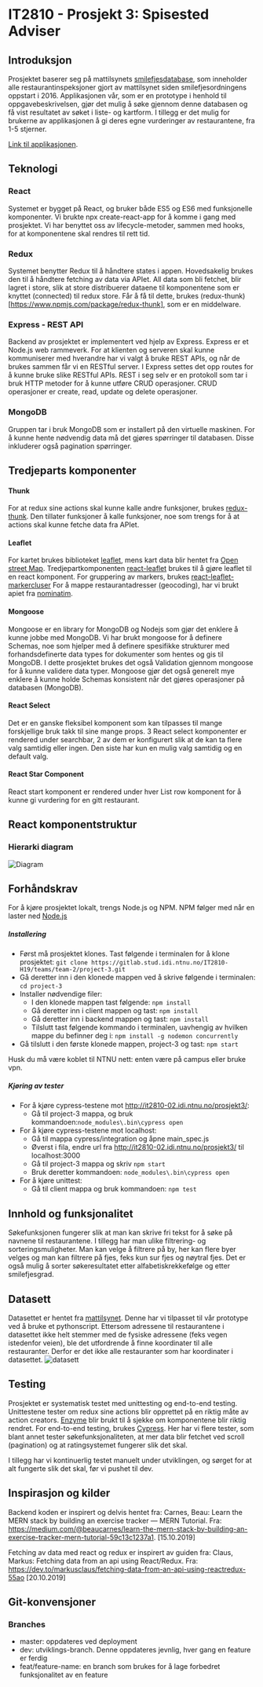# **IT2810 - Prosjekt 3: Spisested Adviser**

## Introduksjon
Prosjektet baserer seg på mattilsynets [smilefjesdatabase](https://data.norge.no/data/mattilsynet/smilefjestilsyn-p%C3%A5-serveringssteder), som inneholder alle restaurantinspeksjoner gjort av mattilsynet siden smilefjesordningens oppstart i 2016. Applikasjonen vår, som er en prototype i henhold til oppgavebeskrivelsen, gjør det mulig å søke gjennom denne databasen og få vist resultatet av søket i liste- og kartform. I tillegg er det mulig for brukerne av applikasjonen å gi deres egne vurderinger av restaurantene, fra 1-5 stjerner. 

[Link til applikasjonen](https://spisested-advisor.herokuapp.com/).
## Teknologi


### React
Systemet er bygget på React, og bruker både ES5 og ES6 med funksjonelle komponenter. Vi brukte npx create-react-app for å komme i gang med prosjektet. Vi har benyttet oss av lifecycle-metoder, sammen med hooks, for at komponentene skal rendres til rett tid. 

### Redux
Systemet benytter Redux til å håndtere states i appen. Hovedsakelig brukes den til å håndtere fetching av data via APIet. All data som bli fetchet, blir lagret i store, slik at store distribuerer dataene til komponentene som er knyttet (connected) til redux store. Får å få til dette, brukes (redux-thunk)[https://www.npmjs.com/package/redux-thunk], som er en middelware.

### Express - REST API
Backend av prosjektet er implementert ved hjelp av Express. Express er et Node.js web rammeverk. For at klienten og serveren skal kunne kommuniserer med hverandre har vi valgt å bruke REST APIs, og når de brukes sammen får vi en RESTful server. I Express settes det opp routes for å kunne bruke slike RESTful APIs. REST i seg selv er en protokoll som tar i bruk HTTP metoder for å kunne utføre CRUD operasjoner. CRUD operasjoner er create, read, update og delete operasjoner. 

### MongoDB
Gruppen tar i bruk MongoDB som er installert på den virtuelle maskinen. For å kunne hente nødvendig data må det gjøres spørringer til databasen. Disse inkluderer også pagination spørringer.

## Tredjeparts komponenter

#### Thunk
For at redux sine actions skal kunne kalle andre funksjoner, brukes [redux-thunk](https://www.npmjs.com/package/redux-thunk). Den tillater funksjoner å kalle funksjoner, noe som trengs for å at actions skal kunne fetche data fra APIet.


#### Leaflet
For kartet brukes biblioteket [leaflet](https://leafletjs.com/), mens kart data blir hentet fra [Open street Map](https://www.openstreetmap.org/). Tredjepartkomponenten [react-leaflet](https://react-leaflet.js.org/) brukes til å  gjøre leaflet til en react komponent. For gruppering av markers, brukes [react-leaflet-markercluser](https://www.npmjs.com/package/react-leaflet-markercluster)
For å mappe restaurantadresser (geocoding), har vi brukt apiet fra [nominatim](https://nominatim.org).

#### Mongoose
Mongoose er en library for MongoDB og Nodejs som gjør det enklere å kunne jobbe med MongoDB. Vi har brukt mongoose for å definere Schemas, noe som hjelper med å definere spesifikke strukturer med forhandsdefinerte data types for dokumenter som hentes og gis til MongoDB. I dette prosjektet brukes det også Validation gjennom mongoose for å kunne validere data typer. Mongoose gjør det også generelt mye enklere å kunne holde Schemas konsistent når det gjøres operasjoner på databasen (MongoDB). 

#### React Select
Det er en ganske fleksibel komponent som kan tilpasses til mange forskjellige bruk takk til sine mange props. 
3 React select komponenter er rendered under searchbar, 2 av dem er konfigurert slik at de kan ta flere valg samtidig eller ingen. Den siste har kun en mulig valg samtidig og en default valg.

#### React Star Component
React start komponent er rendered under hver List row komponent for å kunne gi vurdering for en gitt restaurant.

## React komponentstruktur

### Hierarki diagram
![Diagram](/uploads/f395e1197c0c68d0785cf00e45631c80/Diagram.PNG)

## Forhåndskrav
For å kjøre prosjektet lokalt, trengs Node.js og NPM. NPM følger med når en laster ned [Node.js](https://nodejs.org/en/download/)

##### Installering
*   Først må prosjektet klones. Tast følgende i terminalen for å klone prosjektet: `git clone https://gitlab.stud.idi.ntnu.no/IT2810-H19/teams/team-2/project-3.git`
*   Gå deretter inn i den klonede mappen ved å skrive følgende i terminalen: `cd project-3`
*   Installer nødvendige filer:
    * I den klonede mappen tast følgende: `npm install`
    * Gå deretter inn i client mappen og tast: `npm install`
    * Gå deretter inn i backend mappen og tast: `npm install`
    * Tilslutt tast følgende kommando i terminalen, uavhengig av hvilken mappe du befinner deg i: `npm install -g nodemon concurrently` 
*   Gå tilslutt i den første klonede mappen, project-3 og tast: `npm start`

Husk du må være koblet til NTNU nett: enten være på campus eller bruke vpn. 

##### Kjøring av tester
* For å kjøre cypress-testene mot http://it2810-02.idi.ntnu.no/prosjekt3/:
    * Gå til project-3 mappa, og bruk kommandoen:`node_modules\.bin\cypress open`
* For å kjøre cypress-testene mot localhost:
    * Gå til mappa cypress/integration og åpne main_spec.js
    * Øverst i fila, endre url fra http://it2810-02.idi.ntnu.no/prosjekt3/ til localhost:3000
    * Gå til project-3 mappa og skriv `npm start`
    * Bruk deretter kommandoen: `node_modules\.bin\cypress open`
* For å kjøre unittest:
    * Gå til client mappa og bruk kommandoen: `npm test`


## Innhold og funksjonalitet

Søkefunksjonen fungerer slik at man kan skrive fri tekst for å søke på navnene til restaurantene. I tillegg har man ulike filtrering- og sorteringsmuligheter. Man kan velge å filtrere på by, her kan flere byer velges og man kan filtrere på fjes, feks kun sur fjes og nøytral fjes. Det  er også mulig å sorter søkeresultatet etter alfabetiskrekkefølge og etter smilefjesgrad. 


## Datasett
Datasettet er hentet fra [mattilsynet](https://data.norge.no/data/mattilsynet/smilefjestilsyn-p%C3%A5-serveringssteder). Denne har vi tilpasset til vår prototype ved å bruke et pythonscript. Ettersom adressene til restaurantene i datasettet ikke helt stemmer med de fysiske adressene (feks vegen istedenfor veien), ble det utfordrende å finne koordinater til alle restauranter. Derfor er det ikke alle restauranter som har koordinater i datasettet. 
![datasett](/uploads/aefe229a0435c1b1c212c63661759990/datasett.png)

## Testing
Prosjektet er systematisk testet med unittesting og end-to-end testing. Unittestene tester om redux sine actions blir opprettet på en riktig måte av action creators. [Enzyme](https://airbnb.io/enzyme/) blir brukt til å sjekke om komponentene blir riktig rendret. For end-to-end testing, brukes [Cypress](https://www.cypress.io/). Her har vi flere tester, som blant annet tester søkefunksjonaliteten, at mer data blir fetchet ved scroll (pagination) og at ratingsystemet fungerer slik det skal. 

I tillegg har vi kontinuerlig testet manuelt under utviklingen, og sørget for at alt fungerte slik det skal, før vi pushet til dev.

## Inspirasjon og kilder
Backend koden er inspirert og delvis hentet fra: Carnes, Beau: Learn the MERN stack by building an exercise tracker — MERN Tutorial. Fra: https://medium.com/@beaucarnes/learn-the-mern-stack-by-building-an-exercise-tracker-mern-tutorial-59c13c1237a1. [15.10.2019]

Fetching av data med react og redux er inspirert av guiden fra: Claus, Markus: Fetching data from an api using React/Redux. Fra: https://dev.to/markusclaus/fetching-data-from-an-api-using-reactredux-55ao [20.10.2019]
 

## Git-konvensjoner

### Branches
*   master: oppdateres ved deployment
*   dev: utviklings-branch. Denne oppdateres jevnlig, hver gang en feature er ferdig
*   feat/feature-name: en branch som brukes for å lage forbedret funksjonalitet av en feature



